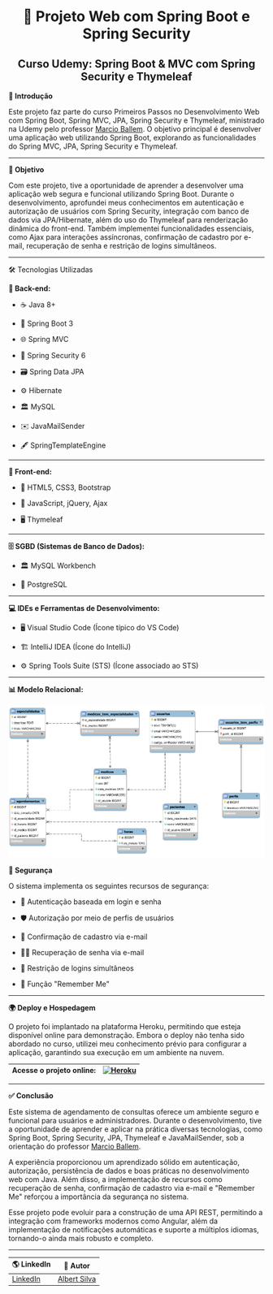 <h1 align="center">🔗 Projeto Web com Spring Boot e Spring Security</h1>

<h2 align="center">Curso Udemy: Spring Boot & MVC com Spring Security e Thymeleaf</h2>

**📌 Introdução**

Este projeto faz parte do curso Primeiros Passos no Desenvolvimento Web com Spring Boot, Spring MVC, JPA, Spring Security e Thymeleaf, ministrado na Udemy pelo professor [Marcio Ballem](https://www.linkedin.com/in/mballem/). O objetivo principal é desenvolver uma aplicação web utilizando Spring Boot, explorando as funcionalidades do Spring MVC, JPA, Spring Security e Thymeleaf.

---

**🎯 Objetivo**

Com este projeto, tive a oportunidade de aprender a desenvolver uma aplicação web segura e funcional utilizando Spring Boot. Durante o desenvolvimento, aprofundei meus conhecimentos em autenticação e autorização de usuários com Spring Security, integração com banco de dados via JPA/Hibernate, além do uso do Thymeleaf para renderização dinâmica do front-end. Também implementei funcionalidades essenciais, como Ajax para interações assíncronas, confirmação de cadastro por e-mail, recuperação de senha e restrição de logins simultâneos.

---

🛠️ Tecnologias Utilizadas

**🚀 Back-end:**

- ☕ Java 8+

- 🌱 Spring Boot 3

- 🌐 Spring MVC

- 🔐 Spring Security 6

- 🗃️ Spring Data JPA

- ⚙️ Hibernate

- 🏛️ MySQL

- ✉️ JavaMailSender

- 🖋️ SpringTemplateEngine

---

**🎨 Front-end:**

- 🎨 HTML5, CSS3, Bootstrap

- 📜 JavaScript, jQuery, Ajax

- 🖥️ Thymeleaf

---

**🗄️ SGBD (Sistemas de Banco de Dados):**

- 🏛️ MySQL Workbench

- 🐘 PostgreSQL

---

**💻 IDEs e Ferramentas de Desenvolvimento:**

- 🖥️ Visual Studio Code (Ícone típico do VS Code)

- 🏗️ IntelliJ IDEA (Ícone do IntelliJ)

- ⚙️ Spring Tools Suite (STS) (Ícone associado ao STS)

---

**📊 Modelo Relacional:**

   ![modelo-relacional](modelo-relacional.png)

**🔐 Segurança**

O sistema implementa os seguintes recursos de segurança:

- 🔑 Autenticação baseada em login e senha

- 🛡️ Autorização por meio de perfis de usuários

- 📧 Confirmação de cadastro via e-mail

- 🔑📩 Recuperação de senha via e-mail

- 🚫 Restrição de logins simultâneos

- 🔄 Função "Remember Me"

---

**🌍 Deploy e Hospedagem**

O projeto foi implantado na plataforma Heroku, permitindo que esteja disponível online para demonstração. Embora o deploy não tenha sido abordado no curso, utilizei meu conhecimento prévio para configurar a aplicação, garantindo sua execução em um ambiente na nuvem.

| **Acesse o projeto online:** | <a href="https://clinica-spring-security-b074f1332545.herokuapp.com/" target="_blank"><img src="https://upload.wikimedia.org/wikipedia/commons/thumb/e/ec/Heroku_logo.svg/120px-Heroku_logo.svg.png" alt="Heroku" width="80" /></a> |
|------------------------------|-----------------------------------------------------------------------------------------------------------------------------------------------------------------------|

---

**✅ Conclusão**

Este sistema de agendamento de consultas oferece um ambiente seguro e funcional para usuários e administradores. Durante o desenvolvimento, tive a oportunidade de aprender e aplicar na prática diversas tecnologias, como Spring Boot, Spring Security, JPA, Thymeleaf e JavaMailSender, sob a orientação do professor [Marcio Ballem](https://mballem.com/cursos/).

A experiência proporcionou um aprendizado sólido em autenticação, autorização, persistência de dados e boas práticas no desenvolvimento web com Java. Além disso, a implementação de recursos como recuperação de senha, confirmação de cadastro via e-mail e "Remember Me" reforçou a importância da segurança no sistema.

Esse projeto pode evoluir para a construção de uma API REST, permitindo a integração com frameworks modernos como Angular, além da implementação de notificações automáticas e suporte a múltiplos idiomas, tornando-o ainda mais robusto e completo.

---

| 🌎 LinkedIn | 👤 **Autor** |
|------------|---------------|
| [LinkedIn](https://www.linkedin.com/in/albert-backend-java-spring-boot/) | [Albert Silva](https://www.linkedin.com/in/albert-backend-java-spring-boot/) |

